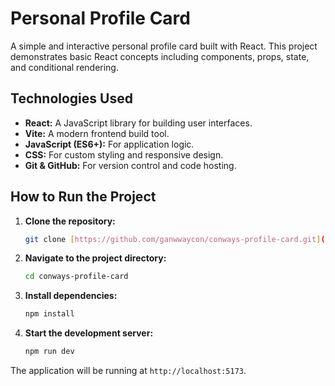 # Personal Profile Card

A simple and interactive personal profile card built with React. This project demonstrates basic React concepts including components, props, state, and conditional rendering.

## Technologies Used

-   **React:** A JavaScript library for building user interfaces.
-   **Vite:** A modern frontend build tool.
-   **JavaScript (ES6+):** For application logic.
-   **CSS:** For custom styling and responsive design.
-   **Git & GitHub:** For version control and code hosting.

## How to Run the Project

1.  **Clone the repository:**
    ```bash
    git clone [https://github.com/ganwwaycon/conways-profile-card.git](https://github.com/ganwwaycon/conways-profile-card.git)
    ```
2.  **Navigate to the project directory:**
    ```bash
    cd conways-profile-card
    ```
3.  **Install dependencies:**
    ```bash
    npm install
    ```
4.  **Start the development server:**
    ```bash
    npm run dev
    ```
The application will be running at `http://localhost:5173`.